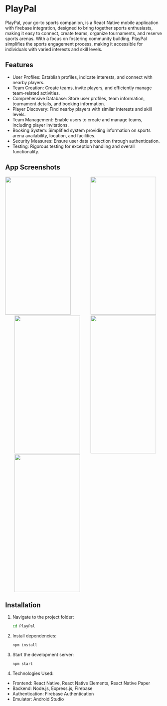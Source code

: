 # PlayPal

PlayPal, your go-to sports companion, is a React Native mobile application with firebase integration, designed to bring together sports enthusiasts, making it easy to connect, create teams, organize tournaments, and reserve sports arenas. With a focus on fostering community building, PlayPal simplifies the sports engagement process, making it accessible for individuals with varied interests and skill levels.

## Features

-   User Profiles: Establish profiles, indicate interests, and connect with nearby players.
-   Team Creation: Create teams, invite players, and efficiently manage team-related activities.
-   Comprehensive Database: Store user profiles, team information, tournament details, and booking information.
-   Player Discovery: Find nearby players with similar interests and skill levels.
-   Team Management: Enable users to create and manage teams, including player invitations.
-   Booking System: Simplified system providing information on sports arena availability, location, and facilities.
-   Security Measures: Ensure user data protection through authentication.
-   Testing: Rigorous testing for exception handling and overall functionality.

## App Screenshots

<img src="https://github.com/husnain46/PlayPal-Mob/assets/138667026/32925144-225a-407b-b81d-e37cb7e81c87" width="210" height="440" style="margin-right: 30px;">


<img src="https://github.com/husnain46/PlayPal-Mob/assets/138667026/c8a43fb4-e23e-40f1-8ca7-e90a00688927" width="210" height="440" style="margin-left: 30px;">

<img src="https://github.com/husnain46/PlayPal-Mob/assets/138667026/f36eb613-bfdd-4c17-89f5-3f3197e5550c" width="210" height="440" style="margin-left: 30px;">



<img src="https://github.com/husnain46/PlayPal-Mob/assets/138667026/2c4b9808-4a45-452e-8b89-ae93996ed975" width="210" height="440" style="margin-left: 30px;">

<img src="https://github.com/husnain46/PlayPal-Mob/assets/138667026/2c4b9808-4a45-452e-8b89-ae93996ed975" width="210" height="440" style="margin-left: 30px;">





## Installation

1. Navigate to the project folder:

    ```bash
    cd PlayPal

    ```

2. Install dependencies:

    ```bash
    npm install

    ```

3. Start the development server:

    ```bash
    npm start

    ```

4. Technologies Used:

-   Frontend: React Native, React Native Elements, React Native Paper
-   Backend: Node.js, Express.js, Firebase
-   Authentication: Firebase Authentication
-   Emulator: Android Studio
